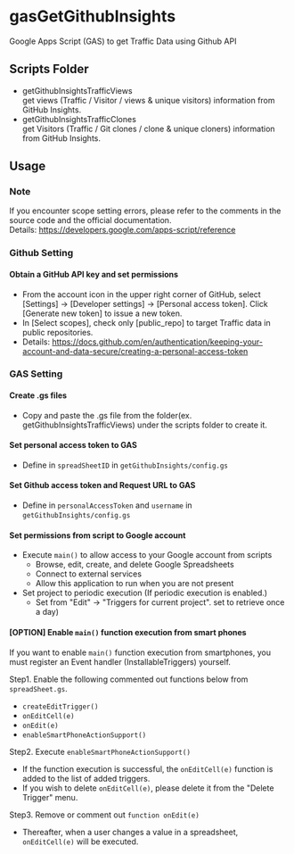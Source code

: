 # gasGetGithubInsights
Google Apps Script (GAS) to get Traffic Data using Github API

## Scripts Folder
* getGithubInsightsTrafficViews  
  get views (Traffic / Visitor / views & unique visitors) information from GitHub Insights.
* getGithubInsightsTrafficClones  
  get Visitors (Traffic / Git clones / clone & unique cloners) information from GitHub Insights.

## Usage
### Note
If you encounter scope setting errors, please refer to the comments in the source code and the official documentation.  
Details: https://developers.google.com/apps-script/reference

### Github Setting
#### Obtain a GitHub API key and set permissions
* From the account icon in the upper right corner of GitHub, select [Settings] → [Developer settings] → [Personal access token].
Click [Generate new token] to issue a new token.
* In [Select scopes], check only [public_repo] to target Traffic data in public repositories.
* Details: https://docs.github.com/en/authentication/keeping-your-account-and-data-secure/creating-a-personal-access-token

### GAS Setting
#### Create .gs files
* Copy and paste the .gs file from the folder(ex. getGithubInsightsTrafficViews) under the scripts folder to create it.

#### Set personal access token to GAS
* Define in ```spreadSheetID``` in ```getGithubInsights/config.gs```

#### Set Github access token and Request URL to GAS
* Define in ```personalAccessToken``` and ```username``` in ```getGithubInsights/config.gs```

#### Set permissions from script to Google account
* Execute ```main()``` to allow access to your Google account from scripts
  * Browse, edit, create, and delete Google Spreadsheets
  * Connect to external services
  * Allow this application to run when you are not present
* Set project to periodic execution (If periodic execution is enabled.)
  * Set from "Edit" -> "Triggers for current project". set to retrieve once a day)

#### [OPTION] Enable ```main()``` function execution from smart phones
If you want to enable ```main()``` function execution from smartphones, you must register an Event handler (InstallableTriggers) yourself.

 Step1. Enable the following commented out functions below from ```spreadSheet.gs```.  
  * ```createEditTrigger()```
  * ```onEditCell(e)```
  * ```onEdit(e)```
  * ```enableSmartPhoneActionSupport()```
 
 Step2. Execute ```enableSmartPhoneActionSupport()```  
  * If the function execution is successful, the ```onEditCell(e)``` function is added to the list of added triggers.  
  * If you wish to delete ```onEditCell(e)```, please delete it from the "Delete Trigger" menu.

 Step3. Remove or comment out ```function onEdit(e)```  
  * Thereafter, when a user changes a value in a spreadsheet, ```onEditCell(e)``` will be executed.
 

